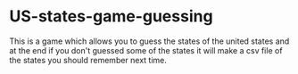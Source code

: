 # US-states-game-guessing
This is a game which allows you to guess the states of the united states and at the end if you don't guessed some of the states it will make a csv file of the states you should remember next time.
